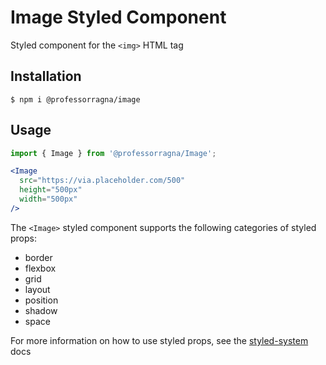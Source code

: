 # Image Styled Component

Styled component for the `<img>` HTML tag

## Installation

```
$ npm i @professorragna/image
```

## Usage

```jsx
import { Image } from '@professorragna/Image';

<Image
  src="https://via.placeholder.com/500"
  height="500px"
  width="500px"
/>
```

The `<Image>` styled component supports the following categories of styled props:

- border
- flexbox
- grid
- layout
- position
- shadow
- space

For more information on how to use styled props, see the [styled-system](https://styled-system.com/api/) docs

